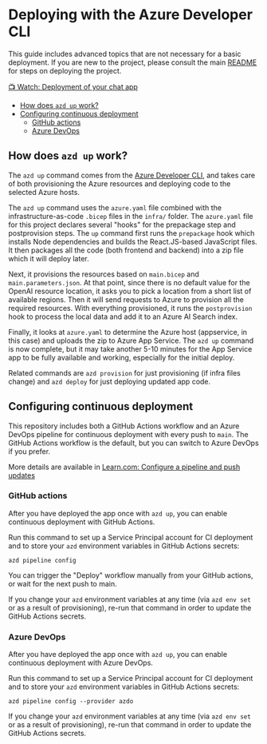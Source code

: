 # Deploying with the Azure Developer CLI

This guide includes advanced topics that are not necessary for a basic deployment. If you are new to the project, please consult the main [README](../README.md#deploying) for steps on deploying the project.

[📺 Watch: Deployment of your chat app](https://www.youtube.com/watch?v=mDFZdmn7nhk)

- [How does `azd up` work?](#how-does-azd-up-work)
- [Configuring continuous deployment](#configuring-continuous-deployment)
  - [GitHub actions](#github-actions)
  - [Azure DevOps](#azure-devops)

## How does `azd up` work?

The `azd up` command comes from the [Azure Developer CLI](https://learn.microsoft.com/azure/developer/azure-developer-cli/overview), and takes care of both provisioning the Azure resources and deploying code to the selected Azure hosts.

The `azd up` command uses the `azure.yaml` file combined with the infrastructure-as-code `.bicep` files in the `infra/` folder. The `azure.yaml` file for this project declares several "hooks" for the prepackage step and postprovision steps. The `up` command first runs the `prepackage` hook which installs Node dependencies and builds the React.JS-based JavaScript files. It then packages all the code (both frontend and backend) into a zip file which it will deploy later.

Next, it provisions the resources based on `main.bicep` and `main.parameters.json`. At that point, since there is no default value for the OpenAI resource location, it asks you to pick a location from a short list of available regions. Then it will send requests to Azure to provision all the required resources. With everything provisioned, it runs the `postprovision` hook to process the local data and add it to an Azure AI Search index.

Finally, it looks at `azure.yaml` to determine the Azure host (appservice, in this case) and uploads the zip to Azure App Service. The `azd up` command is now complete, but it may take another 5-10 minutes for the App Service app to be fully available and working, especially for the initial deploy.

Related commands are `azd provision` for just provisioning (if infra files change) and `azd deploy` for just deploying updated app code.

## Configuring continuous deployment

This repository includes both a GitHub Actions workflow and an Azure DevOps pipeline for continuous deployment with every push to `main`. The GitHub Actions workflow is the default, but you can switch to Azure DevOps if you prefer.

More details are available in [Learn.com: Configure a pipeline and push updates](https://learn.microsoft.com/azure/developer/azure-developer-cli/configure-devops-pipeline?tabs=GitHub)

### GitHub actions

After you have deployed the app once with `azd up`, you can enable continuous deployment with GitHub Actions.

Run this command to set up a Service Principal account for CI deployment and to store your `azd` environment variables in GitHub Actions secrets:

```shell
azd pipeline config
```

You can trigger the "Deploy" workflow manually from your GitHub actions, or wait for the next push to main.

If you change your `azd` environment variables at any time (via `azd env set` or as a result of provisioning), re-run that command in order to update the GitHub Actions secrets.

### Azure DevOps

After you have deployed the app once with `azd up`, you can enable continuous deployment with Azure DevOps.

Run this command to set up a Service Principal account for CI deployment and to store your `azd` environment variables in GitHub Actions secrets:

```shell
azd pipeline config --provider azdo
```

If you change your `azd` environment variables at any time (via `azd env set` or as a result of provisioning), re-run that command in order to update the GitHub Actions secrets.
